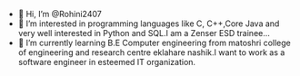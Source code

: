 - 👋 Hi, I’m @Rohini2407
- 👀 I’m interested in programming languages like C, C++,Core Java and very well interested in Python and SQL.I am a Zenser ESD trainee...
- 🌱 I’m currently learning B.E Computer engineering from matoshri college of engineering and research centre eklahare nashik.I want to work as a software engineer in esteemed IT organization.


<!---
Rohini2407/Rohini2407 is a ✨ special ✨ repository because its `README.md` (this file) appears on your GitHub profile.
You can click the Preview link to take a look at your changes.
--->
